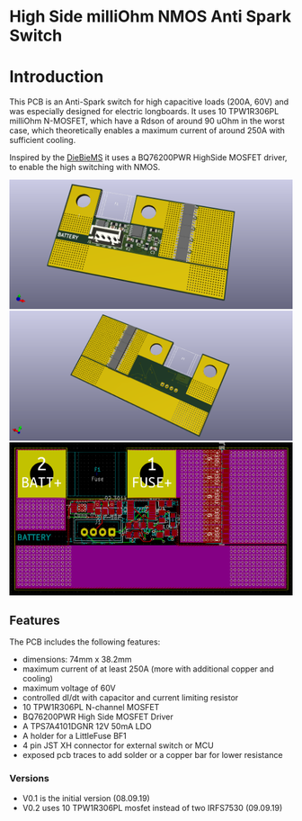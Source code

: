 High Side milliOhm NMOS Anti Spark Switch
===
# Introduction

This PCB is an Anti-Spark switch for high capacitive loads (200A, 60V) and was especially designed for electric longboards.
It uses 10 TPW1R306PL milliOhm N-MOSFET, which have a Rdson of around 90 uOhm in the worst case,
which theoretically enables a maximum current of around 250A with sufficient cooling.

Inspired by the [DieBieMS](https://github.com/DieBieEngineering/DieBieMS) it uses a BQ76200PWR HighSide MOSFET driver,
to enable the high switching with NMOS.

<img src=front.PNG width="auto">
<img src=back.PNG width="auto">
<img src=PCB.PNG width="auto">


## Features

The PCB includes the following features:
  - dimensions: 74mm x 38.2mm
  - maximum current of at least 250A (more with additional copper and cooling)
  - maximum voltage of 60V
  - controlled dI/dt with capacitor and current limiting resistor
  - 10 TPW1R306PL N-channel MOSFET
  - BQ76200PWR High Side MOSFET Driver
  - A TPS7A4101DGNR 12V 50mA LDO
  - A holder for a LittleFuse BF1
  - 4 pin JST XH connector for external switch or MCU
  - exposed pcb traces to add solder or a copper bar for lower resistance

### Versions
  - V0.1 is the initial version (08.09.19)
  - V0.2 uses 10 TPW1R306PL mosfet instead of two IRFS7530 (09.09.19)
